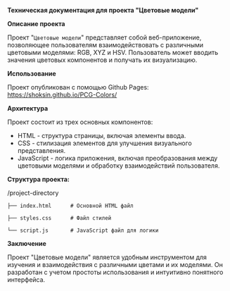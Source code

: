 **Техническая документация для проекта "Цветовые модели"**   

**Описание проекта**  

Проект "`Цветовые модели`" представляет собой веб-приложение, позволяющее пользователям взаимодействовать с различными цветовыми моделями: RGB, XYZ и HSV. Пользователь может вводить значения цветовых компонентов и получать их визуализацию.  


**Использование**  

Проект опубликован с помощью Github Pages: https://shoksin.github.io/PCG-Colors/  

**Архитектура**  

Проект состоит из трех основных компонентов:  


- HTML - структура страницы, включая элементы ввода.  
- CSS - стилизация элементов для улучшения визуального представления.  
- JavaScript - логика приложения, включая преобразования между цветовыми моделями и обработку взаимодействий пользователя.  


**Структура проекта:**  


/project-directory  

    ├── index.html      # Основной HTML файл  

    ├── styles.css      # Файл стилей  

    └── script.js       # JavaScript файл для логики  



**Заключение**  

Проект "Цветовые модели" является удобным инструментом для изучения и взаимодействия с различными цветами и их моделями. Он разработан с учетом простоты использования и интуитивно понятного интерфейса.
